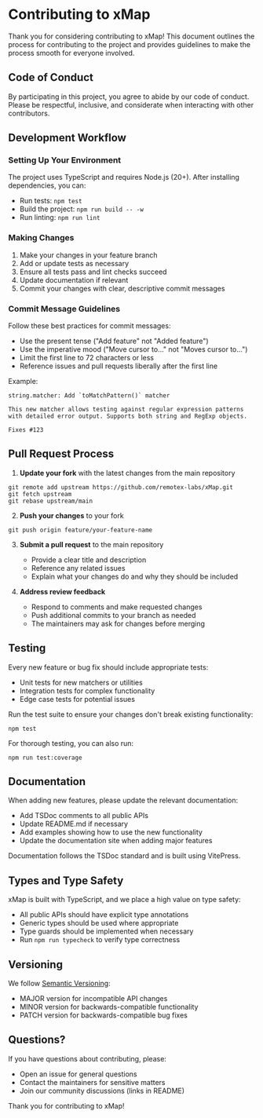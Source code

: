 # Contributing to xMap
Thank you for considering contributing to xMap! This document outlines the process for contributing to 
the project and provides guidelines to make the process smooth for everyone involved.

## Code of Conduct
By participating in this project, you agree to abide by our code of conduct. 
Please be respectful, inclusive, and considerate when interacting with other contributors.

## Development Workflow
### Setting Up Your Environment

The project uses TypeScript and requires Node.js (20+). After installing dependencies, you can:

- Run tests: `npm test`
- Build the project: `npm run build -- -w`
- Run linting: `npm run lint`

### Making Changes

1. Make your changes in your feature branch
2. Add or update tests as necessary
3. Ensure all tests pass and lint checks succeed
4. Update documentation if relevant
5. Commit your changes with clear, descriptive commit messages

### Commit Message Guidelines
Follow these best practices for commit messages:

- Use the present tense ("Add feature" not "Added feature")
- Use the imperative mood ("Move cursor to..." not "Moves cursor to...")
- Limit the first line to 72 characters or less
- Reference issues and pull requests liberally after the first line

Example:
```
string.matcher: Add `toMatchPattern()` matcher

This new matcher allows testing against regular expression patterns
with detailed error output. Supports both string and RegExp objects.

Fixes #123
```

## Pull Request Process
1. **Update your fork** with the latest changes from the main repository

```shell script
git remote add upstream https://github.com/remotex-labs/xMap.git
git fetch upstream
git rebase upstream/main
```

2. **Push your changes** to your fork
```shell script
git push origin feature/your-feature-name
```

3. **Submit a pull request** to the main repository
    - Provide a clear title and description
    - Reference any related issues
    - Explain what your changes do and why they should be included

4. **Address review feedback**
    - Respond to comments and make requested changes
    - Push additional commits to your branch as needed
    - The maintainers may ask for changes before merging

## Testing
Every new feature or bug fix should include appropriate tests:

- Unit tests for new matchers or utilities
- Integration tests for complex functionality
- Edge case tests for potential issues

Run the test suite to ensure your changes don't break existing functionality:

```shell script
npm test
```


For thorough testing, you can also run:

```shell script
npm run test:coverage
```


## Documentation

When adding new features, please update the relevant documentation:

- Add TSDoc comments to all public APIs
- Update README.md if necessary
- Add examples showing how to use the new functionality
- Update the documentation site when adding major features

Documentation follows the TSDoc standard and is built using VitePress.

## Types and Type Safety

xMap is built with TypeScript, and we place a high value on type safety:

- All public APIs should have explicit type annotations
- Generic types should be used where appropriate
- Type guards should be implemented when necessary
- Run `npm run typecheck` to verify type correctness

## Versioning

We follow [Semantic Versioning](https://semver.org/):

- MAJOR version for incompatible API changes
- MINOR version for backwards-compatible functionality
- PATCH version for backwards-compatible bug fixes

## Questions?

If you have questions about contributing, please:

- Open an issue for general questions
- Contact the maintainers for sensitive matters
- Join our community discussions (links in README)

Thank you for contributing to xMap!
